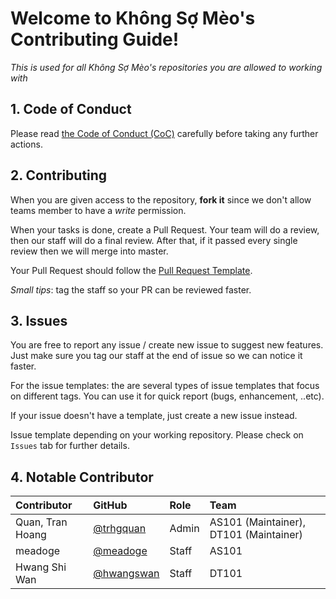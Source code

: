 # Welcome to Không Sợ Mèo's Contributing Guide!

_This is used for all Không Sợ Mèo's repositories you are allowed to working with_

## 1. Code of Conduct
Please read [the Code of Conduct (CoC)](https://github.com/khongsomeo/blob/master/.github/CODE_OF_CONDUCT.md) carefully before taking any further actions.

## 2. Contributing
When you are given access to the repository, __fork it__ since we don't allow teams member to have a _write_ permission.

When your tasks is done, create a Pull Request. Your team will do a review, then our staff will do a final review. After that, if it passed every single review then we will merge into master.

Your Pull Request should follow the [Pull Request Template](https://github.com/khongsomeo/.github/blob/master/PULL_REQUEST_TEMPLATE.md).

_Small tips_: tag the staff so your PR can be reviewed faster.

## 3. Issues
You are free to report any issue / create new issue to suggest new features. Just make sure you tag our staff at the end of issue so we can notice it faster.

For the issue templates: the are several types of issue templates that focus on different tags. You can use it for quick report (bugs, enhancement, ..etc).

If your issue doesn't have a template, just create a new issue instead.

Issue template depending on your working repository. Please check on `Issues` tab for further details.

## 4. Notable Contributor

|     Contributor  |                GitHub                    | Role | Team                                  |
|:-----------------|:-----------------------------------------|:-----|:--------------------------------------|
|  Quan, Tran Hoang|[@trhgquan](https://github.com/trhgquan)  |Admin | AS101 (Maintainer), DT101 (Maintainer)|
| meadoge          |[@meadoge](https://github.com/meadoge)    |Staff | AS101                                 |
| Hwang Shi Wan    |[@hwangswan](https://github.com/hwangswan)|Staff | DT101                                 |

